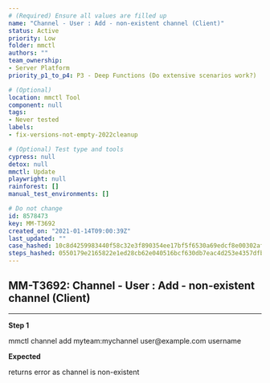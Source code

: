 ```yaml
---
# (Required) Ensure all values are filled up
name: "Channel - User : Add - non-existent channel (Client)"
status: Active
priority: Low
folder: mmctl
authors: ""
team_ownership: 
- Server Platform
priority_p1_to_p4: P3 - Deep Functions (Do extensive scenarios work?)

# (Optional)
location: mmctl Tool
component: null
tags: 
- Never tested
labels: 
- fix-versions-not-empty-2022cleanup

# (Optional) Test type and tools
cypress: null
detox: null
mmctl: Update
playwright: null
rainforest: []
manual_test_environments: []

# Do not change
id: 8578473
key: MM-T3692
created_on: "2021-01-14T09:00:39Z"
last_updated: ""
case_hashed: 10c8d4259983440f58c32e3f890354ee17bf5f6530a69edcf8e00302afdd6e400f9c0a72e7dd1f0d441c6129bbfd1f59
steps_hashed: 0550179e2165822e1ed28cb62e040516bcf630db7eac4d253e4357dfb7af69521516d7f5fd8fb6acc9d2017035037feb
---
```


<!-- (Auto-generated) Based on frontmatter's "key" and "name" -->

## MM-T3692: Channel - User : Add - non-existent channel (Client)

---

**Step 1**

mmctl channel add myteam:mychannel user\@example.com username

**Expected**

returns error as channel is non-existent
